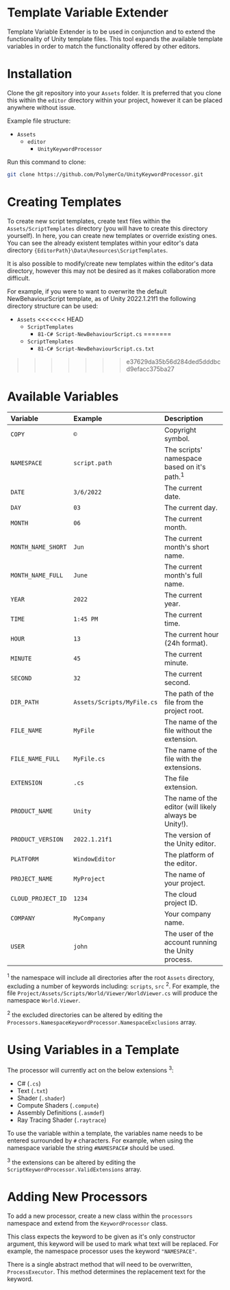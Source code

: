 # Template Variable Extender

Template Variable Extender is to be used in conjunction and to extend the functionality of Unity template files. This
tool expands the available template variables in order to match the functionality offered by other editors.

# Installation

Clone the git repository into your `Assets` folder. It is preferred that you clone this within the `editor` directory
within your project, however it can be placed anywhere without issue.

Example file structure:

- `Assets`
    - `editor`
        - `UnityKeywordProcessor`

Run this command to clone:

```bash
git clone https://github.com/PolymerCo/UnityKeywordProcessor.git
```

# Creating Templates

To create new script templates, create text files within the `Assets/ScriptTemplates` directory (you will have to create
this directory yourself). In here, you can create new templates or override existing ones. You can see the already
existent templates within your editor's data directory `{EditorPath}\Data\Resources\ScriptTemplates`.

It is also possible to modify/create new templates within the editor's data directory, however this may not be desired
as it makes collaboration more difficult.

For example, if you were to want to overwrite the default NewBehaviourScript template, as of Unity 2022.1.21f1 the
following directory structure can be used:

- `Assets`
<<<<<<< HEAD
    - `ScriptTemplates`
        - `81-C# Script-NewBehaviourScript.cs`
=======
  - `ScriptTemplates`
    - `81-C# Script-NewBehaviourScript.cs.txt`
>>>>>>> e37629da35b56d284ded5dddbcd9efacc375ba27

# Available Variables

| Variable           | Example                    | Description                                            |
|:-------------------|:---------------------------|:-------------------------------------------------------|
| `COPY`             | `©`                        | Copyright symbol.                                      |
| `NAMESPACE`        | `script.path`              | The scripts' namespace based on it's path.<sup>1</sup> |
| `DATE`             | `3/6/2022`                 | The current date.                                      |
| `DAY`              | `03`                       | The current day.                                       |
| `MONTH`            | `06`                       | The current month.                                     |
| `MONTH_NAME_SHORT` | `Jun`                      | The current month's short name.                        |
| `MONTH_NAME_FULL`  | `June`                     | The current month's full name.                         |
| `YEAR`             | `2022`                     | The current year.                                      |
| `TIME`             | `1:45 PM`                  | The current time.                                      |
| `HOUR`             | `13`                       | The current hour (24h format).                         |
| `MINUTE`           | `45`                       | The current minute.                                    |
| `SECOND`           | `32`                       | The current second.                                    |
| `DIR_PATH`         | `Assets/Scripts/MyFile.cs` | The path of the file from the project root.            |
| `FILE_NAME`        | `MyFile`                   | The name of the file without the extension.            |
| `FILE_NAME_FULL`   | `MyFile.cs`                | The name of the file with the extensions.              |
| `EXTENSION`        | `.cs`                      | The file extension.                                    |
| `PRODUCT_NAME`     | `Unity`                    | The name of the editor (will likely always be Unity!). |
| `PRODUCT_VERSION`  | `2022.1.21f1`              | The version of the Unity editor.                       |
| `PLATFORM`         | `WindowEditor`             | The platform of the editor.                            |
| `PROJECT_NAME`     | `MyProject`                | The name of your project.                              |
| `CLOUD_PROJECT_ID` | `1234`                     | The cloud project ID.                                  |
| `COMPANY`          | `MyCompany`                | Your company name.                                     |
| `USER`             | `john`                     | The user of the account running the Unity process.     |

<sup>1</sup> the namespace will include all directories after the root `Assets` directory, excluding a number of
keywords including: `scripts`, `src` <sup>2</sup>. For example, the
file `Project/Assets/Scripts/World/Viewer/WorldViewer.cs` will produce the namespace `World.Viewer`.

<sup>2</sup> the excluded directories can be altered by editing
the `Processors.NamespaceKeywordProcessor.NamespaceExclusions` array.

# Using Variables in a Template

The processor will currently act on the below extensions <sup>3</sup>:

- C# (`.cs`)
- Text (`.txt`)
- Shader (`.shader`)
- Compute Shaders (`.compute`)
- Assembly Definitions (`.asmdef`)
- Ray Tracing Shader (`.raytrace`)

To use the variable within a template, the variables name needs to be entered surrounded by `#` characters. For example,
when using the namespace variable the string `#NAMESPACE#` should be used.

<sup>3</sup> the extensions can be altered by editing the `ScriptKeywordProcessor.ValidExtensions` array.

# Adding New Processors

To add a new processor, create a new class within the `processors` namespace and extend from the `KeywordProcessor`
class.

This class expects the keyword to be given as it's only constructor argument, this keyword will be used to mark what
text will be replaced. For example, the namespace processor uses the keyword `"NAMESPACE"`.

There is a single abstract method that will need to be overwritten, `ProcessExecutor`. This method determines the
replacement text for the keyword.  

